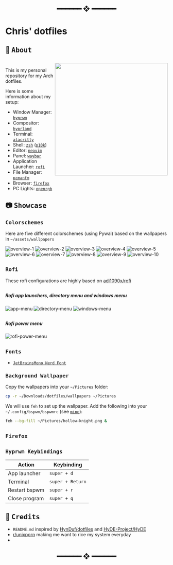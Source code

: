 <h2 align="center"> ━━━━━━  ❖  ━━━━━━ </h2>

# Chris' dotfiles

<a name="about"/>

## 👋 <samp>About</samp>

<!-- <https://github.com/prasanthrangan/hyprdots/assets/106020512/7f8fadc8-e293-4482-a851-e9c6464f5265> -->

<div style="flex:1;padding: 11px 0px 0px 10px">
<img src="assets/showcase.jpg" alt="" align="right" width="350px">
</div>

This is my personal repository for my Arch dotfiles.

Here is some information about my setup: 

- Window Manager: [`hyprwm`](https://github.com/hyprwm/Hyprland)
- Compositor: [`hyprland`](https://github.com/hyprwm/Hyprland)
- Terminal: [`alacritty`](https://github.com/alacritty/alacritty)
- Shell: [`zsh`](https://www.zsh.org/) ([`p10k`](https://github.com/romkatv/powerlevel10k/))
- Editor: [`neovim`](https://github.com/neovim/neovim)
- Panel: [`waybar`](https://github.com/Alexays/Waybar)
- Application Launcher: [`rofi`](https://github.com/davatorium/rofi)
- File Manager: [`pcmanfm`](https://github.com/lxde/pcmanfm)
- Browser: [`firefox`](https://www.mozilla.org/en-US/firefox/linux/)
- PC Lights: [`openrgb`](https://openrgb.org/)

<a name="showcase"/>

## :camera: <samp>Showcase</samp>

<a name="overview"/>

### <samp>Colorschemes</samp>

Here are five different colorschemes (using Pywal) based on the wallpapers in `~/assets/wallpapers`

![overview-1](assets/preview-1.png)
![overview-2](assets/preview-2.png)
![overview-3](assets/showcase-discord-ranger.png)
![overview-4](assets/showcase-firefox.png)
![overview-5](assets/showcase-english.png)
![overview-6](assets/showcase-neovim.png)
![overview-7](assets/showcase-obsidian.png)
![overview-8](assets/showcase-zotero-obsidian.png)
![overview-9](assets/showcase-spotify.png)
![overview-10](assets/showcase-screen-lock.png)

<h2></h2>

<a name="rofi-utils"/>

### <samp>Rofi</samp>

These rofi configurations are highly based on [adi1090x/rofi](https://github.com/adi1090x/rofi)

<h2></h2>

##### Rofi app launchers, directory menu and windows menu

![app-menu](assets/app-menu.png)
![directory-menu](assets/directory-menu.png)
![windows-menu](assets/windows-menu.png)

<h2></h2>

##### Rofi power menu

![rofi-power-menu](assets/rofi-power-menu.png)

<h2></h2>

<a name="fonts"/>

### <samp>Fonts</samp>

- [`JetBrainsMono Nerd Font`](https://github.com/jtbx/jetbrainsmono-nerdfont)

<a name="setup"/>

### <samp>Background Wallpaper</samp>

Copy the wallpapers into your `~/Pictures` folder:

```sh
cp -r ~/Downloads/dotfiles/wallpapers ~/Pictures
```

We will use `feh` to set up the wallpaper.
Add the following into your `~/.config/bspwm/bspwmrc` (see [`mine`](https://github.com/HynDuf7/dotfiles/blob/main/.config/bspwm/bspwmrc)):

```sh
feh --bg-fill ~/Pictures/hollow-knight.png &
```

<h2></h2>

<a name="firefox"/>

### <samp>Firefox</samp>


<h2></h2>

### <samp>Hyprwm Keybindings</samp>

|Action|Keybinding|
|---|---|
|App launcher|<code>super + d</code>|
|Terminal|<code>super + Return</code>|
|Restart bspwm|<code>super + r</code>|
|Close program|<code>super + q</code>|

<h2></h2>

<a name="credits"/>

## :tada: <samp>Credits</samp>

- `README.md` inspired by [HynDuf/dotfiles](https://github.com/HynDuf/dotfiles) and [HyDE-Project/HyDE](https://github.com/HyDE-Project/HyDE)
- [r/unixporn](https://www.reddit.com/r/unixporn/) making me want to rice my system everyday
- 

<h2 align="center"> ━━━━━━  ❖  ━━━━━━ </h2>
